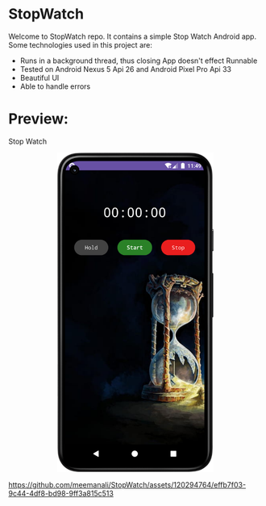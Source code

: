 # StopWatch
Welcome to StopWatch repo. It contains a simple Stop Watch Android app. Some technologies used in this project are:

* Runs in a background thread, thus closing App doesn't effect Runnable
* Tested on Android Nexus 5 Api 26 and Android Pixel Pro Api 33
* Beautiful UI
* Able to handle errors

# Preview:

Stop Watch
<p align="center">
  <img src="https://github.com/meemanali/StopWatch/blob/master/Stop%20Watch.png" alt="Stop Watch" width="310" title="Normal Screen">
</p>

https://github.com/meemanali/StopWatch/assets/120294764/effb7f03-9c44-4df8-bd98-9ff3a815c513
